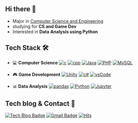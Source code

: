## Hi there 👋

- Major in [Computer Science and Engineering](http://cms.ewha.ac.kr/user/indexMain.action?siteId=cseeng)
- studying for **CS and Game Dev**
- Interested in **Data Analysis using Python**


## Tech Stack 🛠

* 💻 **Computer Science**
[![c](http://img.shields.io/badge/C-A8B9CC?style=flat-square&logo=C&logoColor=white)](https://img.shields.io/badge/C-A8B9CC?style=flat-square&logo=C&logoColor=white)
[![cpp](https://img.shields.io/badge/-C++-00599C?style=flat-square&logo=C%2B%2B)](https://img.shields.io/badge/-C++-00599C?style=flat-square&logo=C%2B%2B)
[![Java](http://img.shields.io/badge/Java-007396?style=flat-square&logo=Java)](http://img.shields.io/badge/Java-007396?style=flat-square&logo=Java)
[![PHP](http://img.shields.io/badge/PHP-777BB4?style=flat-square&logo=PHP&logoColor=white)](http://img.shields.io/badge/PHP-777BB4?style=flat-square&logo=PHP&logoColor=white)
[![MySQL](http://img.shields.io/badge/MySQL-4479A1?style=flat-square&logo=MySQL&logoColor=white)](http://img.shields.io/badge/MySQL-4479A1?style=flat-square&logo=MySQL&logoColor=white)

* 🎮 **Game Development**
[![Unity](http://img.shields.io/badge/Unity-000000?style=flat-square&logo=Unity)](http://img.shields.io/badge/Unity-000000?style=flat-square&logo=Unity)
[![c#](http://img.shields.io/badge/C%23-239120?style=flat-square&logo=C%20sharp)](http://img.shields.io/badge/C%23-239120?style=flat-square&logo=C%20sharp)
[![vsCode](https://img.shields.io/badge/Visual%20Studio%20Code-007ACC?style=flat-square&logo=visual%20studio%20code)](https://img.shields.io/badge/Visual%20Studio%20Code-007ACC?style=flat-square&logo=visual%20studio%20code)


* 📊 **Data Analysis**
[![pandas](https://img.shields.io/badge/-pandas-150458?style=flat-square&logo=pandas&logoColor=white)](https://img.shields.io/badge/-pandas-150458?style=flat-square&logo=pandas&logoColor=white) 
[![Python](https://img.shields.io/badge/-Python-3776AB?style=flat-square&logo=python&logoColor=white)](https://img.shields.io/badge/-Python-3776AB?style=flat-square&logo=python&logoColor=white) 
[![Jupyter](http://img.shields.io/badge/Jupyter-F37626?style=flat-square&logo=Jupyter&logoColor=white)](http://img.shields.io/badge/Jupyter-F37626?style=flat-square&logo=Jupyter&logoColor=white)





## Tech blog & Contact 💬
  
[![Tech Blog Badge](http://img.shields.io/badge/-Tech%20blog-black?style=flat-square&link=https://star-crab.tistory.com/)](https://star-crab.tistory.com/)  [![Gmail Badge](https://img.shields.io/badge/Gmail-d14836?style=flat-square&logo=Gmail&logoColor=white&link=mailto:solidcella@gmail.com)](mailto:solidcella@gmail.com)
[![Hits](https://hits.seeyoufarm.com/api/count/incr/badge.svg?url=https%3A%2F%2Fgithub.com%2FsolidcellaMoon&count_bg=%23D7C0A7&title_bg=%237A7C88&icon=github.svg&icon_color=%23FFFFFF&title=hits&edge_flat=true)](https://hits.seeyoufarm.com) 
